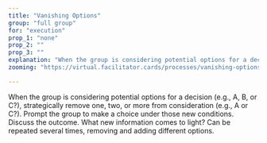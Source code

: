 ```yaml
---
title: "Vanishing Options"
group: "full group"
for: "execution"
prop_1: "none"
prop_2: ""
prop_3: ""
explanation: "When the group is considering potential options for a decision (e.g., A, B, or C?), strategically remove one, two, or more from consideration (e.g., A or C?). Prompt the group to make a choice under those new conditions. Discuss the outcome. What new information comes to light? Can be repeated several times, removing and adding different options."
zooming: "https://virtual.facilitator.cards/processes/vanishing-options"

---
```


When the group is considering potential options for a decision (e.g., A, B, or C?), strategically remove one, two, or more from consideration (e.g., A or C?). Prompt the group to make a choice under those new conditions. Discuss the outcome. What new information comes to light? Can be repeated several times, removing and adding different options.
